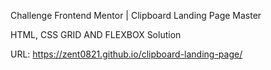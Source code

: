 Challenge Frontend Mentor | Clipboard Landing Page Master

HTML, CSS GRID AND FLEXBOX Solution

URL: https://zent0821.github.io/clipboard-landing-page/
